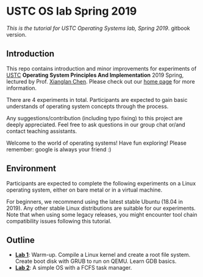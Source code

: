 # USTC OS lab Spring 2019

*This is the tutorial for USTC Operating Systems lab, Spring 2019*. gitbook version.

## Introduction

This repo contains introduction and minor improvements for experiments of [USTC](https://en.wikipedia.org/wiki/University_of_Science_and_Technology_of_China) **Operating System Principles And Implementation** 2019 Spring, lectured by Prof. [Xianglan Chen](http://staff.ustc.edu.cn/~xlanchen/). Please check out our [home page](http://staff.ustc.edu.cn/~xlanchen/OperatingSystemConcepts2019Spring/OperatingSystem2019Spring.htm) for more information.

There are 4 experiments in total. Participants are expected to gain basic understands of operating system concepts through the process.

Any suggestions/contribution (including typo fixing) to this project are deeply appreciated. Feel free to ask questions in our group chat or/and contact teaching assistants. 

Welcome to the world of operating systems! Have fun exploring! Please remember: google is always your friend :)

## **Environment**

Participants are expected to complete the following experiments on a Linux operating system, either on bare metal or in a virtual machine.

For beginners, we recommend using the latest stable Ubuntu (18.04 in 2019). Any other stable Linux distributions are suitable for our experiments. Note that when using some legacy releases, you might encounter tool chain compatibility issues following this tutorial.

## **Outline**

- [**Lab 1**](lab1-preparation/README.md): Warm-up. Compile a Linux kernel and create a root file system. Create boot disk with GRUB to run on QEMU. Learn GDB basics.
- [**Lab 2**](lab2-boot2C_64bit): A simple OS with a FCFS task manager.